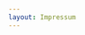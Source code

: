```yaml
---
layout: Impressum
---
```


<script type="text/javascript">
    ajaxload('Impressum', 'Routenplaner');
</script>
